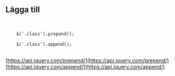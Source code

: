 ##  Lägga till

<pre><code class="javascript">
	
	$('.class').prepend();
	
	$('.class').append();

</code></pre>


<div class="readmore">

<i class="fa fa-book"></i> [https://api.jquery.com/prepend/](https://api.jquery.com/prepend/)
<br />
<i class="fa fa-book"></i> [https://api.jquery.com/append/](https://api.jquery.com/append/)

</div>